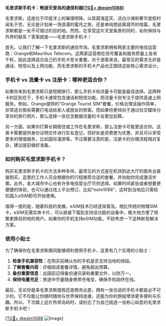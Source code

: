 **毛里求斯手机卡：畅游天堂岛的通信利器[[TG💪+ @esim1088](https://t.me/s/esim1088)]**

毛里求斯，这座位于印度洋上的璀璨明珠，以其碧海蓝天、洁白沙滩和奢华度假村闻名于世。无论是计划来一场浪漫的蜜月之旅，还是单纯想逃离城市的喧嚣，毛里求斯都是一处不可错过的目的地。然而，在享受这片天堂美景的同时，如何保持与外界的联系？答案就是——毛里求斯手机卡！

首先，让我们了解一下毛里求斯的通信市场。毛里求斯拥有两家主要的电信运营商：Orange和Mauritius Telecom。这两家运营商在信号覆盖和服务质量上各有千秋，因此选择适合自己的手机卡至关重要。对于游客来说，最常见的需求无非是通话、短信以及上网功能，而毛里求斯的手机卡产品也正围绕这些核心需求设计。

### 手机卡 vs 流量卡 vs 注册卡：哪种更适合你？

如果你来到毛里求斯只是短期旅行，那么手机卡和流量卡可能是最佳选择。这两种卡的区别在于，手机卡通常包含通话和短信功能，而流量卡则专注于提供高速上网服务。例如，Orange提供的“Orange Tourist SIM”套餐，价格合理且操作简单，非常适合那些需要打电话给家人或朋友的旅客。而如果你更倾向于通过社交媒体分享你的旅行照片，那么选择一张仅含数据流量的卡会更加划算。

另一方面，如果你打算长期居住或工作在毛里求斯，那么注册卡可能更适合你。这类卡需要提供身份证明文件进行实名登记，但好处是资费更为优惠，并且可以享受更多的增值服务，比如国际漫游等。不过需要注意的是，注册卡的办理流程相对复杂，建议提前做好准备。

### 如何购买毛里求斯手机卡？

购买毛里求斯手机卡的方法多种多样。最常见的方式是在机场到达大厅的服务台直接购买。这里的工作人员会根据你的行程推荐合适的套餐，并协助你完成激活步骤。此外，各大城市中心也有许多电信营业厅可供选择。如果时间紧张或者想要更便捷的体验，也可以通过线上平台预订，比如“esim1088”，这样到当地后只需轻松插入eSIM即可开始使用。

值得一提的是，随着科技的发展，eSIM技术已经逐渐普及。相比传统的物理SIM卡，eSIM无需实体卡片，可以直接下载到支持该功能的设备中，极大地方便了频繁更换目的地的用户。如果你的手机支持eSIM功能，不妨考虑一下这种新型解决方案。

### 使用小贴士

为了确保你在毛里求斯期间能够顺利使用手机卡，这里有几个实用的小贴士：

1. **检查手机兼容性**：在购买前确认你的手机是否支持当地的频段。
2. **了解套餐内容**：仔细阅读套餐详情，避免超出预算。
3. **备份重要信息**：出国前记得备份通讯录和重要文件，以防万一。
4. **保持电量充足**：旅途中尽量随身携带充电宝，确保手机始终在线。

最后，无论你是来毛里求斯度假还是商务出差，拥有一张合适的手机卡都是必不可少的。它不仅能让你随时随地与世界保持连接，还能为你的旅程增添更多便利与乐趣。所以，下次踏上这片热带岛屿时，请别忘了为自己挑选一张称心如意的毛里求斯手机卡吧！

[[TG💪+ @esim1088](https://t.me/s/esim1088) ![Image](https://i.postimg.cc/4NQfJmqS/Snipaste-2025-05-13-00-14-12.png)]